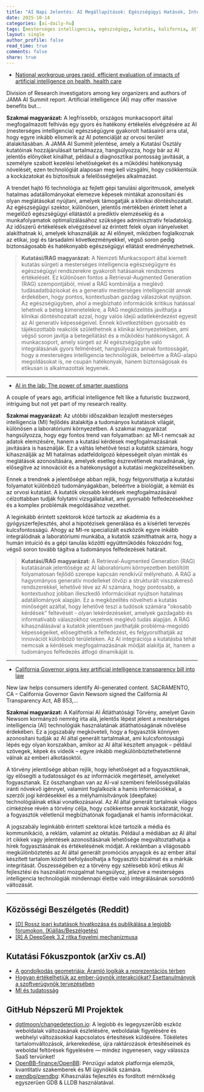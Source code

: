 ```yaml
---
title: "AI Napi Jelentés: AI Megállapítások: Egészségügyi Hatások, Intelligensebb Kutatási Kérdések és Kalifornia Átláthatósági Jogszabálya (2025-10-14)"
date: 2025-10-14
categories: [ai-daily-hu]
tags: [mesterséges intelligencia, egészségügy, kutatás, kalifornia, átláthatóság, jama ai csúcstalálkozó, mesterséges intelligencia politika]
layout: single
author_profile: false
read_time: true
comments: false
share: true
---
```

- [National workgroup urges rapid, efficient evaluation of impacts of artificial intelligence on health, health care](https://divisionofresearch.kaiserpermanente.org/jama-workgroup-artificial-intelligence-health-care/)

Division of Research investigators among key organizers and authors of JAMA AI Summit report. Artificial intelligence (AI) may offer massive benefits but...

**Szakmai magyarázat:**
A legfrissebb, országos munkacsoport által megfogalmazott felhívás egy gyors és hatékony értékelés elvégzésére az AI (mesterséges intelligencia) egészségügyre gyakorolt hatásairól arra utal, hogy egyre inkább elismerik az AI potenciálját az orvosi terület átalakításában. A JAMA AI Summit jelentése, amely a Kutatási Osztály kutatóinak hozzájárulásait tartalmazza, hangsúlyozza, hogy bár az AI jelentős előnyöket kínálhat, például a diagnosztikai pontosság javítását, a személyre szabott kezelési lehetőségeket és a működési hatékonyság növelését, ezen technológiát alaposan meg kell vizsgálni, hogy csökkentsük a kockázatokat és biztosítsuk a felelősségteljes alkalmazást.

A trendet hajtó fő technológia az fejlett gépi tanulási algoritmusok, amelyek hatalmas adatállományokat elemezve képesek mintákat azonosítani és olyan meglátásokat nyújtani, amelyek támogatják a klinikai döntéshozatalt. Az egészségügyi szektor, különösen, jelentős mértékben érintett lehet a megelőző egészségügyi ellátástól a prediktív elemzésekig és a munkafolyamatok optimalizálásához szükséges adminisztratív feladatokig. Az időszerű értékelések elvégzésével az érintett felek olyan irányelveket alakíthatnak ki, amelyek kihasználják az AI előnyeit, miközben foglalkoznak az etikai, jogi és társadalmi következményekkel, végső soron pedig biztonságosabb és hatékonyabb egészségügyi ellátást eredményezhetnek.

> **Kutatási/RAG magyarázat:**
> A Nemzeti Munkacsoport által kiemelt kutatás sürgeti a mesterséges intelligencia egészségügyre és egészségügyi rendszerekre gyakorolt hatásainak rendszeres értékelését. Ez különösen fontos a Retrieval-Augmented Generation (RAG) szempontjából, mivel a RAG kombinálja a meglévő tudásadatbázisokat és a generatív mesterséges intelligenciát annak érdekében, hogy pontos, kontextusban gazdag válaszokat nyújtson. Az egészségügyben, ahol a megbízható információk kritikus hatással lehetnek a beteg kimenetelekre, a RAG megközelítés javíthatja a klinikai döntéshozatalt azzal, hogy valós idejű adatlekérdezést egyesít az AI generatív képességeivel. Ennek következtében gyorsabb és tájékozottabb reakciók születhetnek a klinikai környezetekben, ami végső soron javítja a betegellátást és a működési hatékonyságot. A munkacsoport, amely sürgeti az AI egészségügybe való integrálásának gyors felmérését, hangsúlyozza annak fontosságát, hogy a mesterséges intelligencia technológiák, beleértve a RAG-alapú megoldásokat is, ne csupán hatékonyak, hanem biztonságosak és etikusan is alkalmazottak legyenek.

---
- [AI in the lab: The power of smarter questions](https://www.asbmb.org/asbmb-today/opinions/101425/ai-in-the-lab-the-power-of-smarter-questions)

A couple of years ago, artificial intelligence felt like a futuristic buzzword, intriguing but not yet part of my research reality.

**Szakmai magyarázat:**
Az utóbbi időszakban lezajlott mesterséges intelligencia (MI) fejlődés átalakítja a tudományos kutatások világát, különösen a laboratóriumi környezetben. A szakmai magyarázat hangsúlyozza, hogy egy fontos trend van folyamatban: az MI-t nemcsak az adatok elemzésére, hanem a kutatási kérdések megfogalmazásának javítására is használják. Ez a váltás lehetővé teszi a kutatók számára, hogy kihasználják az MI hatalmas adatfeldolgozó képességeit olyan minták és meglátások azonosítására, amelyek esetleg észrevétlenek maradnának, így elősegítve az innovációt és a hatékonyságot a kutatási megközelítésekben.

Ennek a trendnek a jelentősége abban rejlik, hogy felgyorsíthatja a kutatási folyamatot különböző tudományágakban, beleértve a biológiát, a kémiát és az orvosi kutatást. A kutatók okosabb kérdések megfogalmazásával célzottabban tudják folytatni vizsgálataikat, ami gyorsabb felfedezésekhez és a komplex problémák megoldásához vezethet.

A leginkább érintett szektorok közé tartozik az akadémia és a gyógyszerfejlesztés, ahol a hipotézisek generálása és a kísérleti tervezés kulcsfontosságú. Ahogy az MI-re specializált eszközök egyre inkább integrálódnak a laboratóriumi munkába, a kutatók számíthatnak arra, hogy a humán intuíció és a gépi tanulás közötti együttműködés fokozódni fog, végső soron tovább tágítva a tudományos felfedezések határait.

> **Kutatási/RAG magyarázat:**
> A Retrieval-Augmented Generation (RAG) kutatásának jelentősége az AI laboratóriumi környezetben betöltött folyamatosan fejlődő szerepe kapcsán rendkívül mélyreható. A RAG a hagyományos generatív modelleket ötvözi a strukturált visszakereső rendszerekkel, lehetővé téve az AI számára, hogy pontosabb, a kontextushoz jobban illeszkedő információkat nyújtson hatalmas adatállományok alapján. Ez a megközelítés növelheti a kutatás minőségét azáltal, hogy lehetővé teszi a tudósok számára "okosabb kérdések" feltevését - olyan lekérdezéseket, amelyek gazdagabb és informatívabb válaszokhoz vezetnek meglévő tudás alapján. A RAG kihasználásával a kutatók jelentősen javíthatják probléma-megoldó képességeiket, elősegíthetik a felfedezést, és felgyorsíthatják az innovációt különböző területeken. Az AI integrációja a kutatásba tehát nemcsak a kérdések megfogalmazásának módját alakítja át, hanem a tudományos felfedezés átfogó dinamikáját is.

---
- [California Governor signs key artificial intelligence transparency bill into law](https://advocacy.consumerreports.org/press_release/california-governor-signs-key-artificial-intelligence-transparency-bill-into-law/)

New law helps consumers identify AI-generated content. SACRAMENTO, CA – California Governor Gavin Newsom signed the California AI Transparency Act, AB 853,...

**Szakmai magyarázat:**
A Kaliforniai AI Átláthatósági Törvény, amelyet Gavin Newsom kormányzó nemrég írta alá, jelentős lépést jelent a mesterséges intelligencia (AI) technológiák használatának átláthatóságának növelése érdekében. Ez a jogszabály megköveteli, hogy a fogyasztók könnyen azonosítani tudják az AI által generált tartalmakat, ami kulcsfontosságú lépés egy olyan korszakban, amikor az AI által készített anyagok – például szövegek, képek és videók – egyre inkább megkülönböztethetetlenné válnak az emberi alkotásoktól.

A törvény jelentősége abban rejlik, hogy lehetőséget ad a fogyasztóknak, így elősegíti a tudatosságot és az információk megértését, amelyeket fogyasztanak. Ez összhangban van az AI-val szembeni felelősségvállalás iránti növekvő igénnyel, valamint foglalkozik a hamis információkkal, a szerzői jogi kérdésekkel és a mélyhamisítványok (deepfake) technológiáinak etikai vonatkozásaival. Az AI által generált tartalmak világos címkézése révén a törvény célja, hogy csökkentse annak kockázatát, hogy a fogyasztók véletlenül megbízhatónak fogadjanak el hamis információkat.

A jogszabály leginkább érintett szektorai közé tartozik a média és kommunikáció, a reklám, valamint az oktatás. Például a médiában az AI által írt cikkek vagy jelentések azonosításának lehetősége megváltoztathatja a hírek fogyasztásának és értékelésének módját. A reklámban a világosabb megkülönböztetés az AI által generált promóciós anyagok és az ember által készített tartalom között befolyásolhatja a fogyasztói bizalmat és a márkák integritását. Összességében ez a törvény egy szélesebb körű etikus AI fejlesztési és használati mozgalmat hangsúlyoz, jelezve a mesterséges intelligencia technológiák mindennapi életbe való integrálásának sorsdöntő változását.

---
## Közösségi Beszélgetés (Reddit)
- [[D] Rossz ipari kutatások hivatkozása és publikálása a legjobb fórumokon. (Kiállás/Beszélgetés)](https://www.reddit.com/r/MachineLearning/comments/1o1jdd7/d_bad_industry_research_gets_cited_and_published/)
- [[R] A DeepSeek 3.2 ritka figyelmi mechanizmusa](https://www.reddit.com/r/MachineLearning/comments/1o2pzxk/r_deepseek_32s_sparse_attention_mechanism/)

## Kutatási Fókuszpontok (arXiv cs.AI)
- [A gondolkodás geometriája: Áramló logikák a reprezentációs térben](https://arxiv.org/abs/2510.09782)
- [Hogyan értékelhetjük az ember-ügynök interakciókat? Esettanulmányok a szoftverügynök tervezésében](https://arxiv.org/abs/2510.09801)
- [MI és tudatosság](https://arxiv.org/abs/2510.09858)

## GitHub Népszerű MI Projektek
- [dgtlmoon/changedetection.io](dgtlmoon/changedetection.io): A legjobb és legegyszerűbb eszköz weboldalak változásának észlelésére, weboldalak figyelésére és webhelyi változásokkal kapcsolatos értesítések küldésére. Tökéletes tartalomváltozások, árkerekedése, újra raktározások értesítéseinek és weboldal feltörések figyelésére — mindez ingyenesen, vagy válassza SaaS tervünket!
- [OpenBB-finance/OpenBB](OpenBB-finance/OpenBB): Pénzügyi adatok platformja elemzők, kvantitatív szakemberek és MI ügynökök számára.
- [pwndbg/pwndbg](pwndbg/pwndbg): Kihasználás fejlesztés és fordított mérnökség egyszerűen GDB & LLDB használatával.